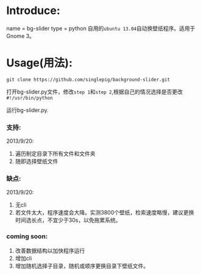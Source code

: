 # Introduce:
name = bg-slider
type = python
自用的`ubuntu 13.04`自动换壁纸程序。适用于Gnome 3。

# Usage(用法):

```
git clone https://github.com/singlepig/background-slider.git
``` 
打开bg-slider.py文件，修改`step 1`和`step 2`,根据自己的情况选择是否更改`#!/usr/bin/python `

运行bg-slider.py.

### 支持:
2013/9/20:
1. 遍历制定目录下所有文件和文件夹
2. 随即选择壁纸文件

### 缺点:
2013/9/20:
1. 无cli
2. 若文件太大，程序速度会大降。实测3800个壁纸，检索速度略慢，建议更换时间选长点，不宜少于30s，以免拖累系统。


### coming soon:
1. 改善数据结构以加快程序运行
2. 增加cli
3. 增加随机选择子目录，随机或顺序更换目录下壁纸文件。

